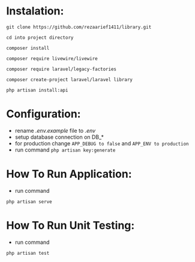 Instalation:
============================================================

    git clone https://github.com/rezaarief1411/library.git

    cd into project directory  

    composer install 

    composer require livewire/livewire

    composer require laravel/legacy-factories

    composer create-project laravel/laravel library

    php artisan install:api

Configuration:
============================================================
* rename *.env.example* file to *.env*
* setup database connection on DB_*
* for production change 
`APP_DEBUG to false` and `APP_ENV to production`
* run command `php artisan key:generate`


How To Run Application:
============================================================
* run command
```
php artisan serve
```
How To Run Unit Testing:
============================================================
* run command
```
php artisan test
```
